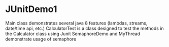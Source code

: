 # JUnitDemo1
Main class demonstrates several java 8 features (lambdas, streams, date/time api, etc.)
CalculatorTest is a class designed to test the methods in the Calculator class using Junit
SemaphoreDemo and MyThread demonstrate usage of semaphore
